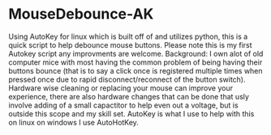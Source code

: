 # MouseDebounce-AK
Using AutoKey for linux which is built off of and utilizes python, this is a quick script to help debounce mouse buttons.
Please note this is my first Autokey script any improvments are welcome.
Background:
I own alot of old computer mice with most having the common problem of being having their buttons bounce (that is to say a click once is registered multiple times when pressed once due to rapid disconnect/reconnect of the button switch).
Hardware wise cleaning or replacing your mouse can improve your experience, there are also hardware changes that can be done that usly involve adding of a small capactitor to help even out a voltage, but is outside this scope and my skill set.
AutoKey is what I use to help with this on linux on windows I use AutoHotKey.
